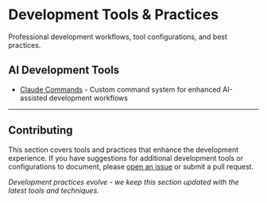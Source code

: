 # Development Tools & Practices

Professional development workflows, tool configurations, and best practices.

## AI Development Tools

- [Claude Commands](./claude/) - Custom command system for enhanced AI-assisted development workflows

---

## Contributing

This section covers tools and practices that enhance the development experience. If you have suggestions for additional development tools or configurations to document, please [open an issue](https://github.com/shukebeta/pkb/issues) or submit a pull request.

*Development practices evolve - we keep this section updated with the latest tools and techniques.*